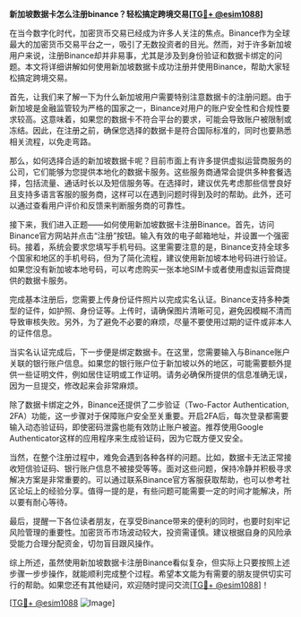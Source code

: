 **新加坡数据卡怎么注册binance？轻松搞定跨境交易[[TG💪+ @esim1088](https://t.me/s/esim1088)]**

在当今数字化时代，加密货币交易已经成为许多人关注的焦点。Binance作为全球最大的加密货币交易平台之一，吸引了无数投资者的目光。然而，对于许多新加坡用户来说，注册Binance却并非易事，尤其是涉及到身份验证和数据卡绑定的问题。本文将详细讲解如何使用新加坡数据卡成功注册并使用Binance，帮助大家轻松搞定跨境交易。

首先，让我们来了解一下为什么新加坡用户需要特别注意数据卡的注册问题。由于新加坡是金融监管较为严格的国家之一，Binance对用户的账户安全性和合规性要求较高。这意味着，如果您的数据卡不符合平台的要求，可能会导致账户被限制或冻结。因此，在注册之前，确保您选择的数据卡是符合国际标准的，同时也要熟悉相关流程，以免走弯路。

那么，如何选择合适的新加坡数据卡呢？目前市面上有许多提供虚拟运营商服务的公司，它们能够为您提供本地化的数据卡服务。这些服务商通常会提供多种套餐选择，包括流量、通话时长以及短信服务等。在选择时，建议优先考虑那些信誉良好且支持多语言客服的服务商，这样可以在遇到问题时得到及时的帮助。此外，还可以通过查看用户评价和反馈来判断服务商的可靠性。

接下来，我们进入正题——如何使用新加坡数据卡注册Binance。首先，访问Binance官方网站并点击“注册”按钮。输入有效的电子邮箱地址，并设置一个强密码。接着，系统会要求您填写手机号码。这里需要注意的是，Binance支持全球多个国家和地区的手机号码，但为了简化流程，建议使用新加坡本地号码进行验证。如果您没有新加坡本地号码，可以考虑购买一张本地SIM卡或者使用虚拟运营商提供的数据卡服务。

完成基本注册后，您需要上传身份证件照片以完成实名认证。Binance支持多种类型的证件，如护照、身份证等。上传时，请确保图片清晰可见，避免因模糊不清而导致审核失败。另外，为了避免不必要的麻烦，尽量不要使用过期的证件或非本人的证件信息。

当实名认证完成后，下一步便是绑定数据卡。在这里，您需要输入与Binance账户关联的银行账户信息。如果您的银行账户位于新加坡以外的地区，可能需要额外提供一些证明文件，例如居住证明或工作证明。请务必确保所提供的信息准确无误，因为一旦提交，修改起来会非常麻烦。

除了数据卡绑定之外，Binance还提供了二步验证（Two-Factor Authentication, 2FA）功能，这一步骤对于保障账户安全至关重要。开启2FA后，每次登录都需要输入动态验证码，即使密码泄露也能有效防止账户被盗。推荐使用Google Authenticator这样的应用程序来生成验证码，因为它既方便又安全。

当然，在整个注册过程中，难免会遇到各种各样的问题。比如，数据卡无法正常接收短信验证码、银行账户信息不被接受等等。面对这些问题，保持冷静并积极寻求解决方案是非常重要的。可以通过联系Binance官方客服获取帮助，也可以参考社区论坛上的经验分享。值得一提的是，有些问题可能需要一定的时间才能解决，所以要有耐心等待。

最后，提醒一下各位读者朋友，在享受Binance带来的便利的同时，也要时刻牢记风险管理的重要性。加密货币市场波动较大，投资需谨慎。建议根据自身的风险承受能力合理分配资金，切勿盲目跟风操作。

综上所述，虽然使用新加坡数据卡注册Binance看似复杂，但实际上只要按照上述步骤一步步操作，就能顺利完成整个过程。希望本文能为有需要的朋友提供切实可行的帮助。如果您还有其他疑问，欢迎随时提问交流[[TG💪+ @esim1088](https://t.me/s/esim1088)]！

[[TG💪+ @esim1088](https://t.me/s/esim1088) ![Image](https://i.postimg.cc/4NQfJmqS/Snipaste-2025-05-13-00-14-12.png)]